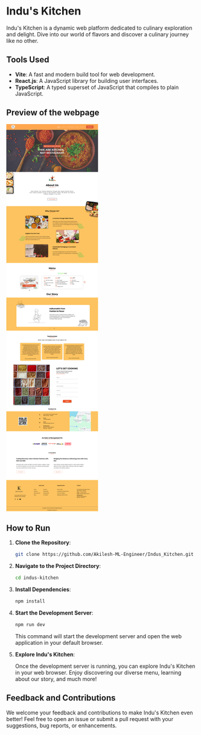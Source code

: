 # Indu's Kitchen

Indu's Kitchen is a dynamic web platform dedicated to culinary exploration and delight. Dive into our world of flavors and discover a culinary journey like no other.

## Tools Used

- **Vite**: A fast and modern build tool for web development.
- **React.js**: A JavaScript library for building user interfaces.
- **TypeScript**: A typed superset of JavaScript that compiles to plain JavaScript.

## Preview of the webpage

![Preview of the Webpage](./preview/indus_kitchen.jpg)

## How to Run

1. **Clone the Repository**:

   ```bash
   git clone https://github.com/Akilesh-ML-Engineer/Indus_Kitchen.git
   ```

2. **Navigate to the Project Directory**:

   ```bash
   cd indus-kitchen
   ```

3. **Install Dependencies**:

   ```bash
   npm install
   ```

4. **Start the Development Server**:

   ```bash
   npm run dev
   ```

   This command will start the development server and open the web application in your default browser.

5. **Explore Indu's Kitchen**:

   Once the development server is running, you can explore Indu's Kitchen in your web browser. Enjoy discovering our diverse menu, learning about our story, and much more!

## Feedback and Contributions

We welcome your feedback and contributions to make Indu's Kitchen even better! Feel free to open an issue or submit a pull request with your suggestions, bug reports, or enhancements.
